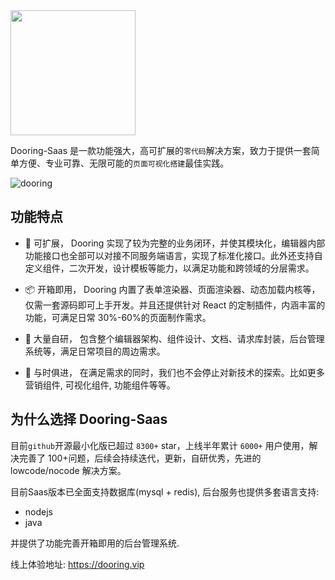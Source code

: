 
<img src="https://basic.dooring.cn/system/FtMlFtiKKpkJ9URo-J2GaTMPwYJ3.png" width=200 />

Dooring-Saas 是一款功能强大，高可扩展的`零代码`解决方案，致力于提供一套简单方便、专业可靠、无限可能的`页面可视化搭建`最佳实践。

![dooring](http://cdn.dooring.cn/dr%2Fdooring.gif)

## 功能特点

- 🎉 可扩展， Dooring 实现了较为完整的业务闭环，并使其模块化，编辑器内部功能接口也全部可以对接不同服务端语言，实现了标准化接口。此外还支持自定义组件，二次开发，设计模板等能力，以满足功能和跨领域的分层需求。

- 📦 开箱即用， Dooring 内置了表单渲染器、页面渲染器、动态加载内核等，仅需一套源码即可上手开发。并且还提供针对 React 的定制插件，内涵丰富的功能，可满足日常 30%-60%的页面制作需求。

- 🚀 大量自研， 包含整个编辑器架构、组件设计、文档、请求库封装，后台管理系统等，满足日常项目的周边需求。

- 🚄 与时俱进， 在满足需求的同时，我们也不会停止对新技术的探索。比如更多营销组件, 可视化组件, 功能组件等等。

## 为什么选择 Dooring-Saas

目前`github`开源最小化版已超过 `8300+` star，上线半年累计 `6000+` 用户使用，解决完善了 100+问题，后续会持续迭代，更新，自研优秀，先进的 lowcode/nocode 解决方案。

目前Saas版本已全面支持数据库(mysql + redis), 后台服务也提供多套语言支持:

- nodejs
- java

并提供了功能完善开箱即用的后台管理系统.

线上体验地址: https://dooring.vip

